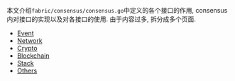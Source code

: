 本文介绍`fabric/consensus/consensus.go`中定义的各个接口的作用, consensus内对接口的实现以及对各接口的使用. 由于内容过多, 拆分成多个页面.

- [Event](https://github.com/tsingtan/geth-pbft/wiki/fabric-consensus(event))
- [Network](https://github.com/tsingtan/geth-pbft/wiki/fabric-consensus(network))
- [Crypto](https://github.com/tsingtan/geth-pbft/wiki/fabric-consensus(crypto))
- [Blockchain](https://github.com/tsingtan/geth-pbft/wiki/fabric-consensus(blockchain))
- [Stack](https://github.com/tsingtan/geth-pbft/wiki/fabric-consensus(stack))
- [Others](https://github.com/tsingtan/geth-pbft/wiki/fabric-consensus(others))
